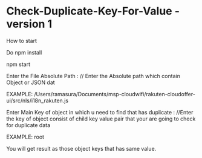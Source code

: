 # Check-Duplicate-Key-For-Value - version 1
How to start 

Do npm install

npm start

Enter the File Absolute Path : // Enter the Absolute path which contain Object or JSON dat

EXAMPLE: /Users/ramasura/Documents/msp-cloudwifi/rakuten-cloudoffer-ui/src/nls/i18n_rakuten.js

Enter Main Key of object in which u need to find that has duplicate : //Enter the key of object consist of child key value pair that your are going to check for duplicate data

EXAMPLE: root

You will get result as those object keys that has same value.
